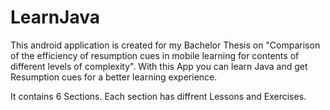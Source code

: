 # LearnJava
This android application is created for my Bachelor Thesis on "Comparison of the efficiency of resumption cues in mobile learning for contents 
of different levels of complexity".
With this App you can learn Java and get Resumption cues for a better learning experience.

It contains 6 Sections. Each section has diffrent Lessons and Exercises.

